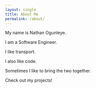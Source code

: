 ```yaml
---
layout: single
title: About Me
permalink: /about/
---
```


My name is Nathan Ogunleye.

I am a Software Engineer.

I like transport.

I also like code.

Sometimes I like to bring the two together.

Check out my projects!